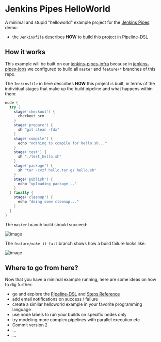 
# Jenkins Pipes HelloWorld

A minimal and stupid "helloworld" example project for the [Jenkins Pipes](https://github.com/tknerr/jenkins-pipes-infra) demo:

 * the `Jenkinsfile` describes **HOW** to build this project in [Pipeline-DSL](https://jenkins.io/doc/book/pipeline/syntax/)


## How it works

This example will be built on our [jenkins-pipes-infra](https://github.com/tknerr/jenkins-pipes-infra/blob/master/Dockerfile) because in [jenkins-pipes-jobs](https://github.com/tknerr/jenkins-pipes-jobs/blob/master/ci_jobs.groovy) we configured to build all `master` and `feature/*` branches of this repo.

The `Jenkinsfile` in here describes **HOW** this project is built, in terms of the individual stages that make up the build pipeline and what happens within them:

```groovy
node {
  try {
    stage('checkout') {
      checkout scm
    }
    stage('prepare') {
      sh "git clean -fdx"
    }
    stage('compile') {
      echo "nothing to compile for hello.sh..."
    }
    stage('test') {
      sh "./test_hello.sh"
    }
    stage('package') {
      sh "tar -cvzf hello.tar.gz hello.sh"
    }
    stage('publish') {
      echo "uploading package..."
    }
  } finally {
    stage('cleanup') {
      echo "doing some cleanup..."
    }
  }
}
```

The `master` branch build should succeed:

![image](https://cloud.githubusercontent.com/assets/365744/22727812/3ad04a26-eddb-11e6-9dd9-5d2e5a975f22.png)

The `feature/make-it-fail` branch shows how a build failure looks like:

![image](https://cloud.githubusercontent.com/assets/365744/22727851/688829b6-eddb-11e6-8233-6503c5a6fa49.png)


## Where to go from here?

Now that you have a minimal example running, here are some ideas on how to dig further:

 * go and explore the [Pipeline-DSL](https://jenkins.io/doc/book/pipeline/syntax/) and [Steps Reference](https://jenkins.io/doc/pipeline/steps/)
 * add email notifications on success / failure
 * create a similar helloworld example in your favorite programming language
 * use node labels to run your builds on specific nodes only
 * try modeling more complex pipelines with parallel execution etc 
 * Commit version 2
 * ...
* ...
